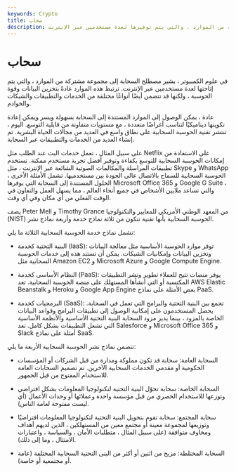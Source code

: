 ```yaml
---
keywords: Crypto
title: سحاب
description: سحاب. في علوم الكمبيوتر ، مجموعة مشتركة من الموارد ، والتي يتم توفيرها لعدة مستخدمين عبر الإنترنت.
---
```


# سحاب
في علوم الكمبيوتر ، يشير مصطلح السحابة إلى مجموعة مشتركة من الموارد ، والتي يتم إتاحتها لعدة مستخدمين عبر الإنترنت. ترتبط هذه الموارد عادةً بتخزين البيانات وقوة الحوسبة ، ولكنها قد تتضمن أيضًا أنواعًا مختلفة من الخدمات والتطبيقات والشبكات والخوادم.

عادة ، يمكن الوصول إلى الموارد المستندة إلى السحابة بسهولة ويسر ويمكن إعادة تكوينها ديناميكيًا لتناسب أغراضًا متعددة ، مع مستويات متفاوتة من قابلية التوسع. اليوم ، تنتشر تقنية الحوسبة السحابية على نطاق واسع في العديد من مجالات الحياة البشرية. تم إنشاء العديد من الخدمات والتطبيقات عبر السحابة.

على سبيل المثال ، تعمل خدمات البث عند الطلب مثل Netflix على الاستفادة من إمكانات الحوسبة السحابية للتوسع بكفاءة وتوفير أفضل تجربة مستخدم ممكنة. تستخدم تطبيقات المراسلة والمكالمات الصوتية الشائعة عبر الإنترنت ، مثل Skype و WhatsApp ، الحوسبة السحابية للسماح بالاتصال عالي الجودة بين مستخدميها. تشمل الأمثلة الأخرى الحلول المستندة إلى السحابة التي يوفرها Microsoft Office 365 و Google G Suite ، والتي تساعد ملايين الأشخاص في جميع أنحاء العالم ، مما يسهل العمل والتعاون في الوقت الفعلي من أي مكان وفي أي وقت.

يصف Peter Mell و Timothy Grance من المعهد الوطني الأمريكي للمعايير والتكنولوجيا (NIST) الحوسبة السحابية بأنها تقنية تتكون من ثلاثة نماذج خدمة وأربعة نماذج نشر.

تشمل نماذج خدمة الحوسبة السحابية الثلاثة ما يلي:

- البنية التحتية كخدمة (IaaS): توفر موارد الحوسبة الأساسية مثل معالجة البيانات وتخزين البيانات وإمكانيات الشبكات. يمكن أن تستند هذه إلى خدمات الحوسبة السحابية مثل Amazon EC2 و Microsoft Azure و Google Compute Engine.

- النظام الأساسي كخدمة (PaaS): يوفر منصات تتيح للعملاء تطوير ونشر التطبيقات المكتسبة أو التي أنشأها المستهلك على منصة الحوسبة السحابية. تعد AWS Elastic Beanstalk و Heroku و Google App Engine بعض الأمثلة على نماذج PaaS.

- البرمجيات كخدمة (SaaS): تجمع بين البنية التحتية والبرامج التي تعمل في السحابة. يحصل المستخدمون على إمكانية الوصول إلى تطبيقات البرامج وقواعد البيانات الخاصة بالمزود ، بينما يدير مزود السحابة البنية التحتية الأساسية والأنظمة الأساسية التي تشغل التطبيقات بشكل كامل. تعد Salesforce و Microsoft Office 365 و Slack أمثلة على نماذج SaaS.

تتضمن نماذج نشر الحوسبة السحابية الأربعة ما يلي:

- السحابة العامة: سحابة قد تكون مملوكة ومدارة من قبل الشركات أو المؤسسات الحكومية أو مقدمي الخدمات السحابية الآخرين. تم تصميم السحابات العامة للاستخدام المفتوح من قبل الجمهور.

- السحابة الخاصة: سحابة تحوّل البنية التحتية لتكنولوجيا المعلومات بشكل افتراضي وتوزعها للاستخدام الحصري من قبل مؤسسة واحدة وعملائها أو وحدات الأعمال (أي ليست مفتوحة لعامة الناس).

- سحابة المجتمع: سحابة تقوم بتحويل البنية التحتية لتكنولوجيا المعلومات افتراضيًا وتوزيعها لمجموعة معينة أو مجتمع معين من المستهلكين ، الذين لديهم أهداف ومخاوف متوافقة (على سبيل المثال ، متطلبات الأمان ، والسياسة ، واعتبارات الامتثال ، وما إلى ذلك).

- السحابة المختلطة: مزيج من اثنين أو أكثر من البنى التحتية السحابية المختلفة (عامة أو مجتمعية أو خاصة).

